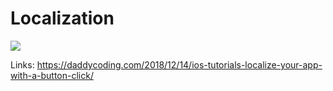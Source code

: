 # Localization

![](https://github.com/zhiyao92/Localization/blob/master/Localization.gif)

Links: https://daddycoding.com/2018/12/14/ios-tutorials-localize-your-app-with-a-button-click/
